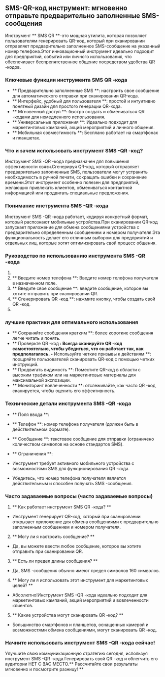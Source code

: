 ## SMS-QR-код инструмент: мгновенно отправьте предварительно заполненные SMS-сообщения

Инструмент ** SMS QR **-это мощная утилита, которая позволяет пользователям генерировать QR-код, который при сканировании отправляет предварительно заполненное SMS-сообщение на указанный номер телефона.Этот инновационный инструмент идеально подходит для предприятий, событий или личного использования, что обеспечивает беспрепятственное общение посредством удобства QR -кодов.

### Ключевые функции инструмента SMS QR -кода

- ** Предварительно заполненные SMS **: настроить свое сообщение для автоматического отправки при сканировании QR-кода.
- ** Интерфейс, удобный для пользователя **: простой и интуитивно понятный дизайн для простого генерации QR-кода.
- ** Мгновенный доступ **: быстро создать и обмениваться QR -кодами для немедленного использования.
- ** Универсальные приложения **: Идеально подходит для маркетинговых кампаний, акций мероприятий и личного общения.
- ** Мобильная совместимость **: Бесплано работает на смартфонах и планшетах.

### Что и зачем использовать инструмент SMS -QR -код?

Инструмент SMS -QR -кода предназначен для повышения эффективности связи.Сгенерируя QR-код, который отправляет предварительно заполненные SMS, пользователи могут устранить необходимость в ручной печати, сокращать ошибки и сохранение времени.Этот инструмент особенно полезен для предприятий, желающих привлекать клиентов, обмениваться контактной информацией или продвигать специальные предложения.

### Понимание инструмента SMS -QR -кода

Инструмент SMS -QR -кода работает, кодируя конкретный формат, который распознают мобильные устройства.При сканировании QR-код запускает приложение для обмена сообщениями устройства с предварительно определенным сообщением и номером получателя.Эта функциональность делает его отличным выбором для предприятий и отдельных лиц, которые хотят оптимизировать свой процесс общения.

### Руководство по использованию инструмента SMS -QR -кода

1.
2. ** Введите номер телефона **: Введите номер телефона получателя в назначенном поле.
3. ** Введите свое сообщение **: введите сообщение, которое вы хотите отправить при сканировании QR.
4. ** Сгенерировать QR -код **: нажмите кнопку, чтобы создать свой QR -код.
5.

### лучшие практики для оптимального использования

- ** Сохраняйте сообщения кратким **: более короткие сообщения легче читать и понять.
- ** Проверьте QR -код **: Всегда сканируйте QR -код самостоятельно, чтобы убедиться, что он работает так, как предполагалось.
-** Используйте четкие призывы к действиям **: поощряйте пользователей сканировать QR-код с помощью четких инструкций.
- ** Продвигать видимость **: Поместите QR-код в области с высоким трафиком или на маркетинговые материалы для максимальной экспозиции.
- ** Мониторинг вовлеченности **: отслеживайте, как часто QR -код сканируется, чтобы оценить его эффективность.

### Технические детали инструмента SMS -QR -кода

- ** Поля ввода **:
- ** Телефон **: номер телефона получателя (должен быть в действительном формате).
- ** Сообщение **: текстовое сообщение для отправки (ограничено количеством символов на основе стандартов SMS).

- ** Ограничения **:
- Инструмент требует активного мобильного устройства с возможностями SMS для функционирования QR -кода.
- Убедитесь, что номер телефона получателя является действительным и способен получать SMS -сообщения.

### Часто задаваемые вопросы (часто задаваемые вопросы)

1. ** Как работает инструмент SMS QR -кода? **
- Инструмент генерирует QR-код, который при сканировании открывает приложение для обмена сообщениями с предварительно заполненным сообщением и номером получателя.

2. ** Могу ли я настроить сообщение? **
- Да, вы можете ввести любое сообщение, которое вы хотите отправить при сканировании QR.

3. ** Есть ли предел длины сообщения? **
- Да, SMS -сообщения обычно имеют предел символов 160 символов.

4. ** Могу ли я использовать этот инструмент для маркетинговых целей? **
- Абсолютно!Инструмент SMS -QR -кода идеально подходит для маркетинговых кампаний, акций мероприятий и вовлеченности клиентов.

5. ** Какие устройства могут сканировать QR -код? **
- Большинство смартфонов и планшетов, оснащенных камерой и возможностями обмена сообщениями, могут сканировать QR -код.

### Начните использовать инструмент SMS -QR -кода сейчас!

Улучшите свою коммуникационную стратегию сегодня, используя инструмент SMS -QR -кода.Генерировать свой QR -код и облегчить его аудитории НЕТ С ВАС МЕСТО.** Рассчитайте свои результаты мгновенно и посмотрите разницу! **